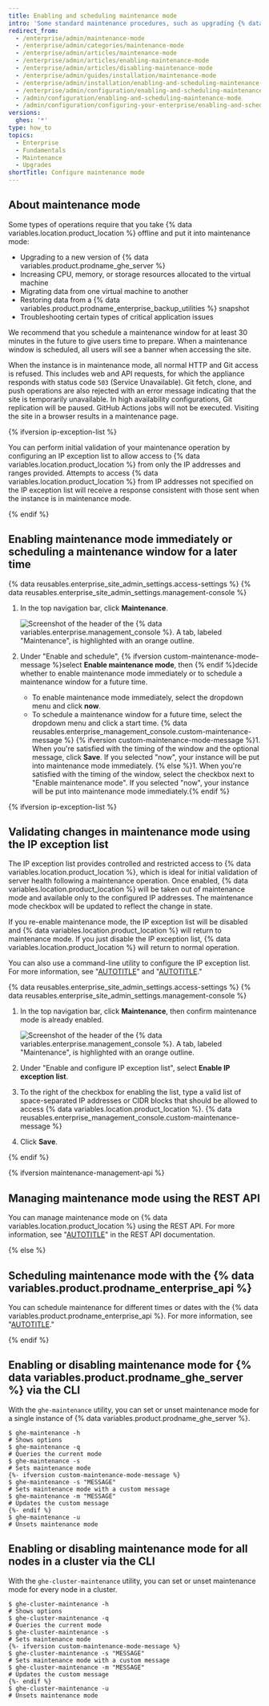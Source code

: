 ```yaml
---
title: Enabling and scheduling maintenance mode
intro: 'Some standard maintenance procedures, such as upgrading {% data variables.location.product_location %} or restoring backups, require the instance to be taken offline for normal use.'
redirect_from:
  - /enterprise/admin/maintenance-mode
  - /enterprise/admin/categories/maintenance-mode
  - /enterprise/admin/articles/maintenance-mode
  - /enterprise/admin/articles/enabling-maintenance-mode
  - /enterprise/admin/articles/disabling-maintenance-mode
  - /enterprise/admin/guides/installation/maintenance-mode
  - /enterprise/admin/installation/enabling-and-scheduling-maintenance-mode
  - /enterprise/admin/configuration/enabling-and-scheduling-maintenance-mode
  - /admin/configuration/enabling-and-scheduling-maintenance-mode
  - /admin/configuration/configuring-your-enterprise/enabling-and-scheduling-maintenance-mode
versions:
  ghes: '*'
type: how_to
topics:
  - Enterprise
  - Fundamentals
  - Maintenance
  - Upgrades
shortTitle: Configure maintenance mode
---
```


## About maintenance mode

Some types of operations require that you take {% data variables.location.product_location %} offline and put it into maintenance mode:
- Upgrading to a new version of {% data variables.product.prodname_ghe_server %}
- Increasing CPU, memory, or storage resources allocated to the virtual machine
- Migrating data from one virtual machine to another
- Restoring data from a {% data variables.product.prodname_enterprise_backup_utilities %} snapshot
- Troubleshooting certain types of critical application issues

We recommend that you schedule a maintenance window for at least 30 minutes in the future to give users time to prepare. When a maintenance window is scheduled, all users will see a banner when accessing the site.

When the instance is in maintenance mode, all normal HTTP and Git access is refused. This includes web and API requests, for which the appliance responds with status code `503` (Service Unavailable). Git fetch, clone, and push operations are also rejected with an error message indicating that the site is temporarily unavailable. In high availability configurations, Git replication will be paused. GitHub Actions jobs will not be executed. Visiting the site in a browser results in a maintenance page.

{% ifversion ip-exception-list %}

You can perform initial validation of your maintenance operation by configuring an IP exception list to allow access to {% data variables.location.product_location %} from only the IP addresses and ranges provided. Attempts to access {% data variables.location.product_location %} from IP addresses not specified on the IP exception list will receive a response consistent with those sent when the instance is in maintenance mode.

{% endif %}

## Enabling maintenance mode immediately or scheduling a maintenance window for a later time

{% data reusables.enterprise_site_admin_settings.access-settings %}
{% data reusables.enterprise_site_admin_settings.management-console %}
1. In the top navigation bar, click **Maintenance**.

   ![Screenshot of the header of the {% data variables.enterprise.management_console %}. A tab, labeled "Maintenance", is highlighted with an orange outline.](/assets/images/enterprise/management-console/maintenance-tab.png)
1. Under "Enable and schedule", {% ifversion custom-maintenance-mode-message %}select **Enable maintenance mode**, then {% endif %}decide whether to enable maintenance mode immediately or to schedule a maintenance window for a future time.
    - To enable maintenance mode immediately, select the dropdown menu and click **now**.
    - To schedule a maintenance window for a future time, select the dropdown menu and click a start time.
{% data reusables.enterprise_management_console.custom-maintenance-message %}
{% ifversion custom-maintenance-mode-message %}1. When you're satisfied with the timing of the window and the optional message, click **Save**. If you selected "now", your instance will be put into maintenance mode immediately.
{% else %}1. When you're satisfied with the timing of the window, select the checkbox next to "Enable maintenance mode". If you selected "now", your instance will be put into maintenance mode immediately.{% endif %}

{% ifversion ip-exception-list %}

## Validating changes in maintenance mode using the IP exception list

The IP exception list provides controlled and restricted access to {% data variables.location.product_location %}, which is ideal for initial validation of server health following a maintenance operation. Once enabled, {% data variables.location.product_location %} will be taken out of maintenance mode and available only to the configured IP addresses. The maintenance mode checkbox will be updated to reflect the change in state.

If you re-enable maintenance mode, the IP exception list will be disabled and {% data variables.location.product_location %} will return to maintenance mode. If you just disable the IP exception list, {% data variables.location.product_location %} will return to normal operation.

You can also use a command-line utility to configure the IP exception list. For more information, see "[AUTOTITLE](/admin/configuration/configuring-your-enterprise/command-line-utilities#ghe-maintenance)" and "[AUTOTITLE](/admin/configuration/configuring-your-enterprise/accessing-the-administrative-shell-ssh)."

{% data reusables.enterprise_site_admin_settings.access-settings %}
{% data reusables.enterprise_site_admin_settings.management-console %}
1. In the top navigation bar, click **Maintenance**, then confirm maintenance mode is already enabled.

   ![Screenshot of the header of the {% data variables.enterprise.management_console %}. A tab, labeled "Maintenance", is highlighted with an orange outline.](/assets/images/enterprise/management-console/maintenance-tab.png)
1. Under "Enable and configure IP exception list", select **Enable IP exception list**.
1. To the right of the checkbox for enabling the list, type a valid list of space-separated IP addresses or CIDR blocks that should be allowed to access {% data variables.location.product_location %}.
{% data reusables.enterprise_management_console.custom-maintenance-message %}
1. Click **Save**.

{% endif %}

{% ifversion maintenance-management-api %}

## Managing maintenance mode using the REST API

You can manage maintenance mode on {% data variables.location.product_location %} using the REST API. For more information, see "[AUTOTITLE](/rest/enterprise-admin/manage-ghes#get-the-status-of-maintenance-mode)" in the REST API documentation.

{% else %}

## Scheduling maintenance mode with the {% data variables.product.prodname_enterprise_api %}

You can schedule maintenance for different times or dates with the {% data variables.product.prodname_enterprise_api %}. For more information, see "[AUTOTITLE](/rest/enterprise-admin/management-console#enable-or-disable-maintenance-mode)."

{% endif %}

## Enabling or disabling maintenance mode for {% data variables.product.prodname_ghe_server %} via the CLI

With the `ghe-maintenance` utility, you can set or unset maintenance mode for a single instance of {% data variables.product.prodname_ghe_server %}.

```shell
$ ghe-maintenance -h
# Shows options
$ ghe-maintenance -q
# Queries the current mode
$ ghe-maintenance -s
# Sets maintenance mode
{%- ifversion custom-maintenance-mode-message %}
$ ghe-maintenance -s "MESSAGE"
# Sets maintenance mode with a custom message
$ ghe-maintenance -m "MESSAGE"
# Updates the custom message
{%- endif %}
$ ghe-maintenance -u
# Unsets maintenance mode
```

## Enabling or disabling maintenance mode for all nodes in a cluster via the CLI

With the `ghe-cluster-maintenance` utility, you can set or unset maintenance mode for every node in a cluster.

```shell
$ ghe-cluster-maintenance -h
# Shows options
$ ghe-cluster-maintenance -q
# Queries the current mode
$ ghe-cluster-maintenance -s
# Sets maintenance mode
{%- ifversion custom-maintenance-mode-message %}
$ ghe-cluster-maintenance -s "MESSAGE"
# Sets maintenance mode with a custom message
$ ghe-cluster-maintenance -m "MESSAGE"
# Updates the custom message
{%- endif %}
$ ghe-cluster-maintenance -u
# Unsets maintenance mode
```
